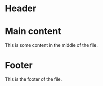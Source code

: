 # Header

# Main content
This is some content in the middle of the file.

# Footer
This is the footer of the file.
